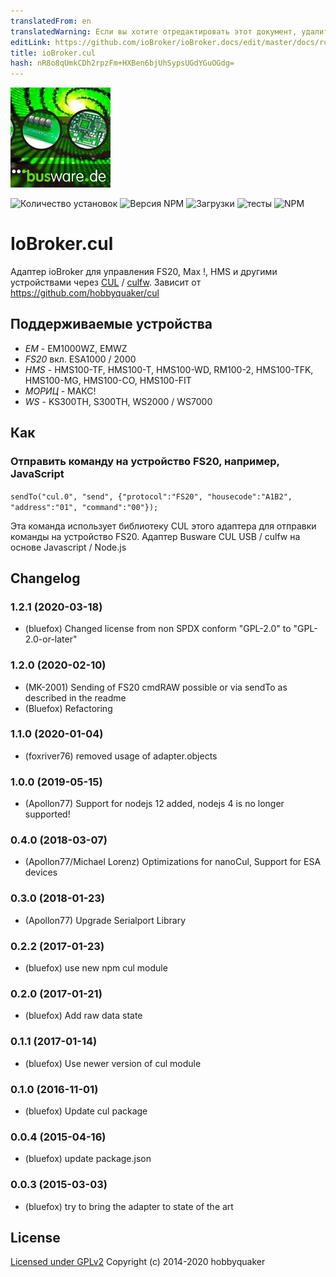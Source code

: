 ```yaml
---
translatedFrom: en
translatedWarning: Если вы хотите отредактировать этот документ, удалите поле «translationFrom», в противном случае этот документ будет снова автоматически переведен
editLink: https://github.com/ioBroker/ioBroker.docs/edit/master/docs/ru/adapterref/iobroker.cul/README.md
title: ioBroker.cul
hash: nR8o8qUmkCDh2rpzFm+HXBen6bjUhSypsUGdYGuOGdg=
---
```

![логотип](../../../en/adapterref/iobroker.cul/admin/busware.jpg)

![Количество установок](http://iobroker.live/badges/cul-stable.svg)
![Версия NPM](http://img.shields.io/npm/v/iobroker.cul.svg)
![Загрузки](https://img.shields.io/npm/dm/iobroker.cul.svg)
![тесты](https://travis-ci.org/ioBroker/ioBroker.cul.svg?branch=master)
![NPM](https://nodei.co/npm/iobroker.cul.png?downloads=true)

# IoBroker.cul
Адаптер ioBroker для управления FS20, Max !, HMS и другими устройствами через [CUL](http://busware.de/tiki-index.php?page=CUL) / [culfw](http://culfw.de). Зависит от https://github.com/hobbyquaker/cul

## Поддерживаемые устройства
- *EM* - EM1000WZ, EMWZ
- *FS20* вкл. ESA1000 / 2000
- *HMS* - HMS100-TF, HMS100-T, HMS100-WD, RM100-2, HMS100-TFK, HMS100-MG, HMS100-CO, HMS100-FIT
- *МОРИЦ* - МАКС!
- *WS* - KS300TH, S300TH, WS2000 / WS7000

## Как
### Отправить команду на устройство FS20, например, JavaScript
```sendTo("cul.0", "send", {"protocol":"FS20", "housecode":"A1B2", "address":"01", "command":"00"});```

Эта команда использует библиотеку CUL этого адаптера для отправки команды на устройство FS20.
Адаптер Busware CUL USB / culfw на основе Javascript / Node.js

## Changelog
### 1.2.1 (2020-03-18)
* (bluefox) Changed license from non SPDX conform "GPL-2.0" to "GPL-2.0-or-later"

### 1.2.0 (2020-02-10)
* (MK-2001) Sending of FS20 cmdRAW possible or via sendTo as described in the readme
* (Bluefox) Refactoring

### 1.1.0 (2020-01-04)
* (foxriver76) removed usage of adapter.objects

### 1.0.0 (2019-05-15)
* (Apollon77) Support for nodejs 12 added, nodejs 4 is no longer supported!

### 0.4.0 (2018-03-07)
* (Apollon77/Michael Lorenz) Optimizations for nanoCul, Support for ESA devices

### 0.3.0 (2018-01-23)
* (Apollon77) Upgrade Serialport Library

### 0.2.2 (2017-01-23)
* (bluefox) use new npm cul module

### 0.2.0 (2017-01-21)
* (bluefox) Add raw data state

### 0.1.1 (2017-01-14)
* (bluefox) Use newer version of cul module

### 0.1.0 (2016-11-01)
* (bluefox) Update cul package

### 0.0.4 (2015-04-16)
* (bluefox) update package.json

### 0.0.3 (2015-03-03)
* (bluefox) try to bring the adapter to state of the art

## License

[Licensed under GPLv2](LICENSE) Copyright (c) 2014-2020 hobbyquaker